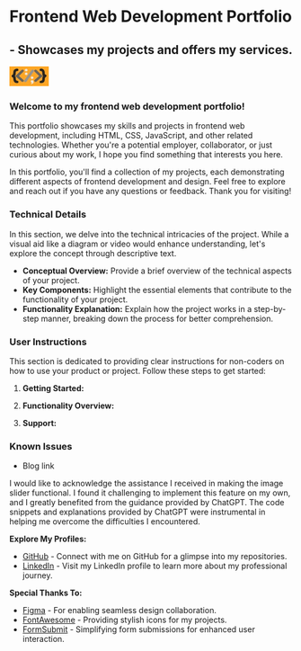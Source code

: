 # Frontend Web Development Portfolio

## - Showcases my projects and offers my services.

<img src="src\assets\images\logo.jpg" width="70" height="35" alt="Combination of HTML CSS and JavaScript. Left curly brace, left angle bracket, colon, forward slash, semi-colon, right angle bracket, right curly brace logo"></br>

### Welcome to my frontend web development portfolio!</br>

This portfolio showcases my skills and projects in frontend web development, including HTML, CSS, JavaScript, and other related technologies. Whether you're a potential employer, collaborator, or just curious about my work, I hope you find something that interests you here.</br>

In this portfolio, you'll find a collection of my projects, each demonstrating different aspects of frontend development and design. Feel free to explore and reach out if you have any questions or feedback. Thank you for visiting!</br>

### Technical Details

In this section, we delve into the technical intricacies of the project. While a visual aid like a diagram or video would enhance understanding, let's explore the concept through descriptive text.

- **Conceptual Overview:** Provide a brief overview of the technical aspects of your project.
- **Key Components:** Highlight the essential elements that contribute to the functionality of your project.
- **Functionality Explanation:** Explain how the project works in a step-by-step manner, breaking down the process for better comprehension.</br>

### User Instructions

This section is dedicated to providing clear instructions for non-coders on how to use your product or project. Follow these steps to get started:

1. **Getting Started:**

2. **Functionality Overview:**

3. **Support:**</br>

### Known Issues

- Blog link

I would like to acknowledge the assistance I received in making the image slider functional. I found it challenging to implement this feature on my own, and I greatly benefited from the guidance provided by ChatGPT. The code snippets and explanations provided by ChatGPT were instrumental in helping me overcome the difficulties I encountered.

**Explore My Profiles:**</br>

- <a href="https://github.com/devkristie?tab=repositories" title="github" target="_blank" rel="noopener">GitHub</a> - Connect with me on GitHub for a glimpse into my repositories.</br>
- <a href="https://www.linkedin.com/in/kristie-larke/" title="linkedin" target="_blank" rel="noopener">LinkedIn</a> - Visit my LinkedIn profile to learn more about my professional journey.

**Special Thanks To:**</br>

- <a href="https://www.figma.com/" target="_blank" rel="noopener">Figma</a> - For enabling seamless design collaboration.</br>
- <a href="https://fontawesome.com/" target="_blank" rel="noopener">FontAwesome</a> - Providing stylish icons for my projects.</br>
- <a href="https://formsubmit.co/" target="_blank" rel="noopener">FormSubmit</a> - Simplifying form submissions for enhanced user interaction.
